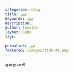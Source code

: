 ```yaml
---
categories: blog
title: அத்
keywords: அத்
description: 
author: Tamilan
layout: Ruby
tags: 
 
permalink: அத்
featured: /images/ttak-48.png
---
```

  
ஒன்று பாதி  
